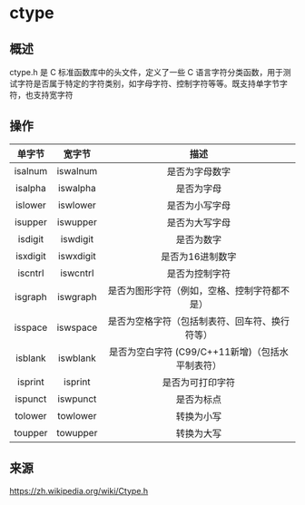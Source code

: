 # ctype
## 概述
ctype.h 是 C 标准函数库中的头文件，定义了一些 C 语言字符分类函数，用于测试字符是否属于特定的字符类别，如字母字符、控制字符等等。既支持单字节字符，也支持宽字符

## 操作
| 单字节 | 宽字节 | 描述 |
|:--------:|:---------:|:------------:|
| isalnum  | iswalnum  | 是否为字母数字 |
| isalpha  | iswalpha  | 是否为字母 |
| islower  | iswlower  | 是否为小写字母 |
| isupper  | iswupper  | 是否为大写字母 |
| isdigit  | iswdigit  | 是否为数字 |
| isxdigit | iswxdigit | 是否为16进制数字 |
| iscntrl  | iswcntrl  | 是否为控制字符 |
| isgraph  | iswgraph  | 是否为图形字符（例如，空格、控制字符都不是） |
| isspace  | iswspace  | 是否为空格字符（包括制表符、回车符、换行符等） |
| isblank  | iswblank  | 是否为空白字符 (C99/C++11新增)（包括水平制表符） |
| isprint  | isprint   | 是否为可打印字符 |
| ispunct  | iswpunct  | 是否为标点 |
| tolower  | towlower  | 转换为小写 |
| toupper  | towupper  | 转换为大写 |

## 来源
https://zh.wikipedia.org/wiki/Ctype.h
